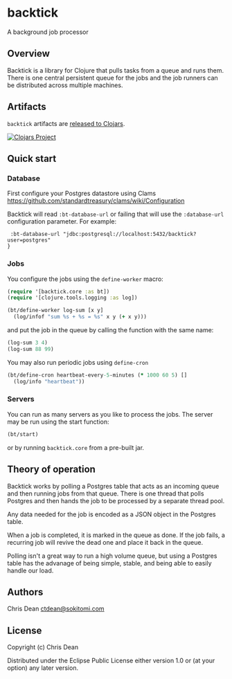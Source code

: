 # backtick

A background job processor

## Overview

Backtick is a library for Clojure that pulls tasks from a queue and
runs them.  There is one central persistent queue for the jobs and the
job runners can be distributed across multiple machines.

## Artifacts

`backtick` artifacts are [released to Clojars](https://clojars.org/clj-time/clj-time).

[![Clojars Project](http://clojars.org/ctdean/backtick/latest-version.svg)](http://clojars.org/ctdean/backtick)

## Quick start

### Database

First configure your Postgres datastore using Clams
https://github.com/standardtreasury/clams/wiki/Configuration

Backtick will read `:bt-database-url` or failing that will use the
`:database-url` configuration parameter.  For example:

```{
 :bt-database-url "jdbc:postgresql://localhost:5432/backtick?user=postgres"
}
```

### Jobs

You configure the jobs using the `define-worker` macro:

``` clj
(require '[backtick.core :as bt])
(require '[clojure.tools.logging :as log])

(bt/define-worker log-sum [x y]
  (log/infof "sum %s + %s = %s" x y (+ x y)))
```

and put the job in the queue by calling the function with the same
name:

``` clj
(log-sum 3 4)
(log-sum 88 99)
```

You may also run periodic jobs using `define-cron`

``` clj
(bt/define-cron heartbeat-every-5-minutes (* 1000 60 5) []
  (log/info "heartbeat"))
```

### Servers

You can run as many servers as you like to process the jobs.  The
server may be run using the start function:

``` clj
(bt/start)
```

or by running `backtick.core` from a pre-built jar.

## Theory of operation

Backtick works by polling a Postgres table that acts as an incoming
queue and then running jobs from that queue.  There is one thread that
polls Postgres and then hands the job to be processed by a separate
thread pool.

Any data needed for the job is encoded as a JSON object in the
Postgres table.

When a job is completed, it is marked in the queue as done.  If the
job fails, a recurring job will revive the dead one and place it back
in the queue.

Polling isn't a great way to run a high volume queue, but using a
Postgres table has the advanage of being simple, stable, and being
able to easily handle our load.

## Authors

Chris Dean <ctdean@sokitomi.com>

## License

Copyright (c) Chris Dean

Distributed under the Eclipse Public License either version 1.0 or (at
your option) any later version.
